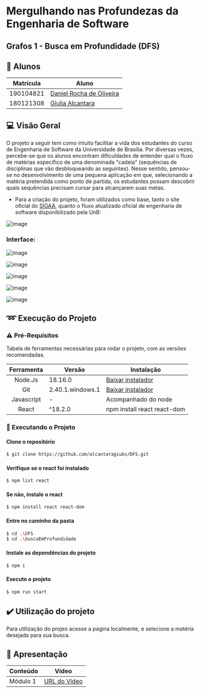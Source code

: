 # Mergulhando nas Profundezas da Engenharia de Software

## Grafos 1 - Busca em Profundidade (DFS)

## 👥 Alunos

| Matrícula | Aluno                                                      |
| --------- | ---------------------------------------------------------- |
| 190104821	| [Daniel Rocha de Oliveira](https://github.com/DanRocha18)  |
| 180121308 | [Giulia Alcantara](https://github.com/alcantaragiubs)      |
 
 ##  💻 Visão Geral

<p> O projeto a seguir tem como intuito facilitar a vida dos estudantes do curso de Engenharia de Software da Universidade de Brasília. Por diversas vezes, percebe-se que os alunos encontram dificuldades de entender qual o fluxo de matérias específico de uma denominada "cadeia" (sequências de disciplinas que vão desbloqueando as seguintes). Nesse sentido, pensou-se no desenvolvimento de uma pequena aplicação em que, selecionando a matéria pretendida como ponto de partida, os estudantes possam descobrir quais sequências precisam cursar para alcançarem suas metas. </p>

- Para a criação do projeto, foram utilizados como base, tanto o site oficial do  [SIGAA](https://sigaa.unb.br/sigaa/graduacao/componente/lista.jsf), quanto o fluxo atualizado oficial de engenharia de software disponibilizado pela UnB:

![image](https://github.com/projeto-de-algoritmos/Grafos1_FluxoDeSoftware/assets/54143767/bfb9e0ac-59bf-469d-b762-22ccf1d7f2c4)

### Interface: 
![image](https://github.com/projeto-de-algoritmos/Grafos1_FluxoDeSoftware/assets/54143767/1435a362-7e36-43b8-997a-7a97facdc5a1)

![image](https://github.com/projeto-de-algoritmos/Grafos1_FluxoDeSoftware/assets/54143767/b36cb130-2dd0-4f3a-81dc-85edcc27d02b)

![image](https://github.com/projeto-de-algoritmos/Grafos1_FluxoDeSoftware/assets/54143767/3a161b61-b5cd-4ce7-8a18-10c47a03a92a)


![image](https://github.com/projeto-de-algoritmos/Grafos1_FluxoDeSoftware/assets/54143767/c51e473c-288a-4b42-bbaf-77ba73e7b6a4)

![image](https://github.com/projeto-de-algoritmos/Grafos1_FluxoDeSoftware/assets/54143767/f585f312-aaae-4718-a6cf-9b033fb359d5)


## ➿ Execução do Projeto

### ⚠️ Pré-Requisitos 

Tabela de ferramentas necessárias para rodar o projeto, com as versões recomendadas.

| Ferramenta | Versão | Instalação |
| :-------: | ----------- | -------------------------------------------------------- |
| Node.Js | 18.16.0 | [Baixar instalador](https://nodejs.org/) |
| Git | 2.40.1.windows.1 | [Baixar instalador](https://git-scm.com/) |
| Javascript | - | Acompanhado do node |
| React | ^18.2.0 | npm install react react-dom |


### 🔂 Executando o Projeto

#### Clone o repositório

```bash 
$ git clone https://github.com/alcantaragiubs/DFS.git
```

#### Verifique se o react foi instalado

```bash 
$ npm list react
```

#### Se não, instale o react

```bash 
$ npm install react react-dom
```

#### Entre no caminho da pasta

```bash
$ cd .\DFS
$ cd .\buscaEmProfundidade
```

#### Instale as dependências do projeto

```bash 
$ npm i
```

#### Execute o projeto 

```bash 
$ npm run start
```

## ✔️ Utilização do projeto
Para utilização do projeo acesse a página localmente, e selecione a matéria desejada para sua busca.

## 🔗 Apresentação

  | Conteúdo | Vídeo                                                                                         |
  | -------- | --------------------------------------------------------------------------------------------- |
  | Módulo 1 | [URL do Vídeo](trabalho-1-pa.mp4)                                                          |
 

  
